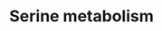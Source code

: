 ---
annotations:
- type: Disease Ontology
  value: PSPH deficiency
- type: Pathway Ontology
  value: serine metabolic pathway
- type: Disease Ontology
  value: PHGDH deficiency
- type: Disease Ontology
  value: PSAT deficiency
- type: Disease Ontology
  value: inherited metabolic disorder
authors:
- Akutmon
- DeSl
- Khanspers
- Yasminomar
- Egonw
- Eweitz
- Fehrhart
- Finterly
communities:
- Lipids
- IEM
- RareDiseases
description: This pathway shows disorders related to serine metabolism. Disorders
  resulting from an enzyme defect are highlighted in pink. This pathway was inspired
  by Chapter 5 (ed. 4) from the book of Blau (ISBN 3642403360 (978-3642403361)), Fig.
  5.2.
last-edited: 2021-11-30
organisms:
- Homo sapiens
redirect_from:
- /index.php/Pathway:WP4688
- /instance/WP4688
schema-jsonld:
- '@context': https://schema.org/
  '@id': https://wikipathways.github.io/pathways/WP4688.html
  '@type': Dataset
  creator:
    '@type': Organization
    name: WikiPathways
  description: This pathway shows disorders related to serine metabolism. Disorders
    resulting from an enzyme defect are highlighted in pink. This pathway was inspired
    by Chapter 5 (ed. 4) from the book of Blau (ISBN 3642403360 (978-3642403361)),
    Fig. 5.2.
  keywords:
  - 2-Ketoglutarate
  - NAD+
  - PHGDH
  - Glycine
  - glucose
  - D-serine
  - L-serine
  - Pi
  - dUMP
  - Phosphatidylserine
  - PSAT1
  - pyruvate
  - PSPH
  - D-Glyceraldehyde 3-phosphate
  - THF
  - TYMS
  - Mg2+
  - ceramides
  - SR
  - (2R)-3-phosphoglycerate
  - Methylene-THF
  - glycolysis
  - H+
  - SHMT1
  - 3-Phosphohydroxypyruvate
  - 3-Phosphoserine
  - glutamate
  - DHFR
  - SHMT2
  - dTMP
  - H2O
  - sphingolipids
  - NADH
  - PLP
  - DHF
  license: CC0
  name: Serine metabolism
seo: CreativeWork
title: Serine metabolism
wpid: WP4688
---